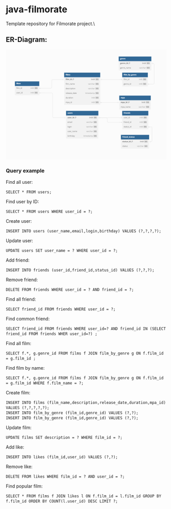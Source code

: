# java-filmorate
Template repository for Filmorate project.\
## ER-Diagram:
![alt text](er-diagram.png)

### Query example
Find all user:
```sqlite-psql
SELECT * FROM users;
```
Find user by ID:
```sqlite-psql
SELECT * FROM users WHERE user_id = ?;
```
Create user:
```sqlite-psql
INSERT INTO users (user_name,email,login,birthday) VALUES (?,?,?,?);
```
Update user:
```sqlite-psql
UPDATE users SET user_name = ? WHERE user_id = ?;
```
Add friend:
```sqlite-psql
INSERT INTO friends (user_id,friend_id,status_id) VALUES (?,?,?);
```
Remove friend:
```sqlite-psql
DELETE FROM friends WHERE user_id = ? AND friend_id = ?;
```
Find all friend:
```sqlite-psql
SELECT friend_id FROM friends WHERE user_id = ?;
```
Find common friend:
```sqlite-psql
SELECT friend_id FROM friends WHERE user_id=? AND friend_id IN (SELECT friend_id FROM friends WHER user_id=?) ;
```
Find all film:
```sqlite-psql
SELECT f.*, g.genre_id FROM films f JOIN film_by_genre g ON f.film_id = g.film_id ;
```
Find film by name:
```sqlite-psql
SELECT f.*, g.genre_id FROM films f JOIN film_by_genre g ON f.film_id = g.film_id WHERE f.film_name = ?;
```
Create film:
```sqlite-psql
INSERT INTO films (film_name,description,release_date,duration,mpa_id) VALUES (?,?,?,?,?);
INSERT INTO film_by_genre (film_id,genre_id) VALUES (?,?);
INSERT INTO film_by_genre (film_id,genre_id) VALUES (?,?);
```
Update film:
```sqlite-psql
UPDATE films SET description = ? WHERE film_id = ?;
```
Add like:
```sqlite-psql
INSERT INTO likes (film_id,user_id) VALUES (?,?);
```
Remove like:
```sqlite-psql
DELETE FROM likes WHERE film_id = ? AND user_id = ?;
```
Find popular film:
```sqlite-psql
SELECT * FROM films f JOIN likes l ON f.film_id = l.film_id GROUP BY f.film_id ORDER BY COUNT(l.user_id) DESC LIMIT ?;
```
